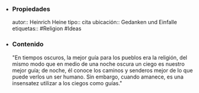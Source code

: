 - ### Propiedades
  autor:: Heinrich Heine
  tipo:: cita
  ubicación:: Gedanken und Einfalle
  etiquetas:: #Religion #Ideas
- ### Contenido
  "En tiempos oscuros, la mejor guía para los pueblos era la religión, del mismo modo que en medio de una noche oscura un ciego es nuestro mejor guía; de noche, él conoce los caminos y senderos mejor de lo que puede verlos un ser humano. Sin embargo, cuando amanece, es una insensatez utilizar a los ciegos como guías."